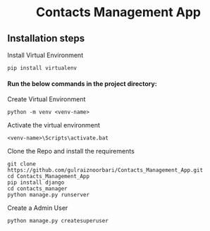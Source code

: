 <div align="center">
<h1>Contacts Management App</h1>
</div>

## Installation steps

Install Virtual Environment

```
pip install virtualenv
```
#### Run the below commands in the project directory:

Create Virtual Environment 

```
python -m venv <venv-name>
```

Activate the virtual environment

```
<venv-name>\Scripts\activate.bat
```

Clone the Repo and install the requirements

```
git clone https://github.com/gulraiznoorbari/Contacts_Management_App.git
cd Contacts_Management_App
pip install django
cd contacts_manager
python manage.py runserver
```

Create a Admin User

```
python manage.py createsuperuser
```
